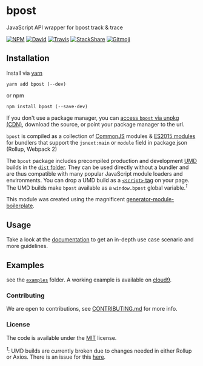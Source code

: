 # bpost

JavaScript API wrapper for bpost track &amp; trace

[![NPM](https://img.shields.io/npm/v/bpost.svg?style=flat-square)](https://www.npmjs.com/package/bpost)
[![David](https://img.shields.io/david/thibmaek/bpost.svg?style=flat-square)](https://david-dm.org/thibmaek/bpost)
[![Travis](https://img.shields.io/travis/thibmaek/bpost/master.svg?style=flat-square)](https://travis-ci.org/thibmaek/bpost)
[![StackShare](https://img.shields.io/badge/tech-stack-0690fa.svg?style=flat-square)](https://stackshare.io/thibmaek/bpost)
[![Gitmoji](https://img.shields.io/badge/gitmoji-%20😜%20😍-FFDD67.svg?style=flat-square)](https://gitmoji.carloscuesta.me/)

## Installation

Install via [yarn](https://github.com/yarnpkg/yarn)

	yarn add bpost (--dev)

or npm

	npm install bpost (--save-dev)


If you don't use a package manager, you can [access `bpost` via unpkg (CDN)](https://unpkg.com/bpost/), download the source, or point your package manager to the url.

`bpost` is compiled as a collection of [CommonJS](http://webpack.github.io/docs/commonjs.html) modules & [ES2015 modules](http://www.2ality.com/2014/09/es6-modules-final.html) for bundlers that support the `jsnext:main` or `module` field in package.json (Rollup, Webpack 2)

The `bpost` package includes precompiled production and development [UMD](https://github.com/umdjs/umd) builds in the [`dist` folder](https://unpkg.com/bpost/dist/). They can be used directly without a bundler and are thus compatible with many popular JavaScript module loaders and environments. You can drop a UMD build as a [`<script>` tag](https://unpkg.com/bpost) on your page. The UMD builds make `bpost` available as a `window.bpost` global variable.<sup>*1*</sup>

This module was created using the magnificent [generator-module-boilerplate](https://github.com/duivvv/generator-module-boilerplate).

## Usage
Take a look at the [documentation](http://bpostjs.me) to get an in-depth use case scenario and more guidelines.

## Examples

see the [`examples`](example/) folder. A working example is available on [cloud9](https://ide.c9.io/thibmaek_1/bpost).

### Contributing
We are open to contributions, see [CONTRIBUTING.md](CONTRIBUTING.md) for more info.

### License

The code is available under the [MIT](LICENSE) license.

<sup>*1*</sup>: UMD builds are currently broken due to changes needed in either Rollup or Axios. There is an issue for this [here](https://github.com/thibmaek/bpost/issues/28).
